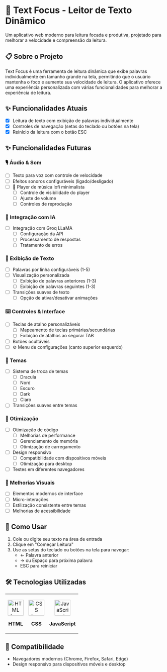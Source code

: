 # 🎯 Text Focus - Leitor de Texto Dinâmico

Um aplicativo web moderno para leitura focada e produtiva, projetado para melhorar a velocidade e compreensão da leitura.

## 📋 Sobre o Projeto

Text Focus é uma ferramenta de leitura dinâmica que exibe palavras individualmente em tamanho grande na tela, permitindo que o usuário mantenha o foco e aumente sua velocidade de leitura. O aplicativo oferece uma experiência personalizada com várias funcionalidades para melhorar a experiência de leitura.

## ✨ Funcionalidades Atuais

- [X] Leitura de texto com exibição de palavras individualmente
- [X] Controles de navegação (setas do teclado ou botões na tela)
- [X] Reinício da leitura com o botão ESC

## ✨ Funcionalidades Futuras

### 🎙️ Áudio & Som
- [ ] Texto para voz com controle de velocidade
- [ ] Efeitos sonoros configuráveis (ligado/desligado)
- [ ] 🎵 Player de música lofi minimalista
  - [ ] Controle de visibilidade do player
  - [ ] Ajuste de volume
  - [ ] Controles de reprodução

### 🤖 Integração com IA
- [ ] Integração com Groq LLaMA
  - [ ] Configuração da API
  - [ ] Processamento de respostas
  - [ ] Tratamento de erros

### 📝 Exibição de Texto
- [ ] Palavras por linha configuráveis (1-5)
- [ ] Visualização personalizada
  - [ ] Exibição de palavras anteriores (1-3)
  - [ ] Exibição de palavras seguintes (1-3)
- [ ] Transições suaves de texto
  - [ ] Opção de ativar/desativar animações

### ⌨️ Controles & Interface
- [ ] Teclas de atalho personalizáveis
  - [ ] Mapeamento de teclas primárias/secundárias
  - [ ] Exibição de atalhos ao segurar TAB
- [ ] Botões ocultáveis
- [ ] ⚙️ Menu de configurações (canto superior esquerdo)

### 🎨 Temas
- [ ] Sistema de troca de temas
  - [ ] Dracula
  - [ ] Nord
  - [ ] Escuro
  - [ ] Dark
  - [ ] Claro
- [ ] Transições suaves entre temas

### 🚀 Otimização
- [ ] Otimização de código
  - [ ] Melhorias de performance
  - [ ] Gerenciamento de memória
  - [ ] Otimização de carregamento
- [ ] Design responsivo
  - [ ] Compatibilidade com dispositivos móveis
  - [ ] Otimização para desktop
- [ ] Testes em diferentes navegadores

### 💅 Melhorias Visuais
- [ ] Elementos modernos de interface
- [ ] Micro-interações
- [ ] Estilização consistente entre temas
- [ ] Melhorias de acessibilidade

## 🚀 Como Usar

1. Cole ou digite seu texto na área de entrada
2. Clique em "Começar Leitura"
3. Use as setas do teclado ou botões na tela para navegar:
   - ← Palavra anterior
   - → ou Espaço para próxima palavra
   - ESC para reiniciar

## 🛠️ Tecnologias Utilizadas

<table>

<tr>

<td align="center">

<img src="https://skillicons.dev/icons?i=html" width="50" alt="HTML Icon"><br>

<strong>HTML</strong>

</td>

<td align="center">

<img src="https://skillicons.dev/icons?i=css" width="50" alt="CSS Icon"><br>

<strong>CSS</strong>

</td>

<td align="center">

<img src="https://skillicons.dev/icons?i=js" width="50" alt="JavaScript Icon"><br>

<strong>JavaScript</strong>

</td>

<table>



## 📱 Compatibilidade

- Navegadores modernos (Chrome, Firefox, Safari, Edge)
- Design responsivo para dispositivos móveis e desktop
